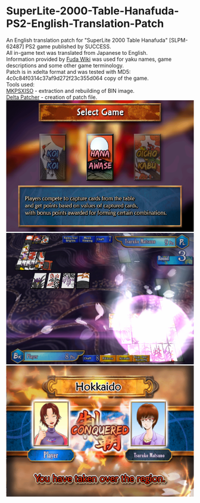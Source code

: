 # SuperLite-2000-Table-Hanafuda-PS2-English-Translation-Patch
An English translation patch for "SuperLite 2000 Table Hanafuda" [SLPM-62487] PS2 game published by SUCCESS. \
All in-game text was translated from Japanese to English. \
Information provided by [Fuda Wiki](https://fudawiki.org/) was used for yaku names, game descriptions and some other game terminology. \
Patch is in xdelta format and was tested with MD5: 4c0c84f0314c37af9d272f23c355d064 copy of the game. \
Tools used: \
[MKPSXISO](https://github.com/Lameguy64/mkpsxiso) - extraction and rebuilding of BIN image. \
[Delta Patcher](https://github.com/marco-calautti/DeltaPatcher) - creation of patch file. \
![WIP1](screenshots/Game_Select.png)
![WIP2](screenshots/Koi_Koi.png)
![WIP3](screenshots/Championship_Victory.png)
